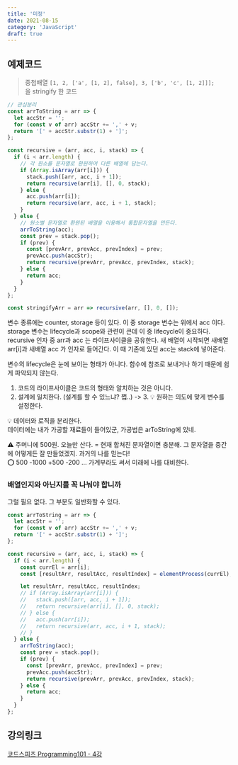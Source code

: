 ```yaml
---
title: '미정'
date: 2021-08-15
category: 'JavaScript'
draft: true
---
```


## 예제코드

> 중첩배열
> `[1, 2, ['a', [1, 2], false], 3, ['b', 'c', [1, 2]]];`  
> 을 stringify 한 코드

```js
// 관심분리
const arrToString = arr => {
  let accStr = '';
  for (const v of arr) accStr += ',' + v;
  return '[' + accStr.substr(1) + ']';
};

const recursive = (arr, acc, i, stack) => {
  if (i < arr.length) {
    // 각 원소를 문자열로 환원하여 다른 배열에 담는다.
    if (Array.isArray(arr[i])) {
      stack.push([arr, acc, i + 1]);
      return recursive(arr[i], [], 0, stack);
    } else {
      acc.push(arr[i]);
      return recursive(arr, acc, i + 1, stack);
    }
  } else {
    // 원소별 문자열로 환원된 배열을 이용해서 통합문자열을 만든다.
    arrToString(acc);
    const prev = stack.pop();
    if (prev) {
      const [prevArr, prevAcc, prevIndex] = prev;
      prevAcc.push(accStr);
      return recursive(prevArr, prevAcc, prevIndex, stack);
    } else {
      return acc;
    }
  }
};

const stringifyArr = arr => recursive(arr, [], 0, []);
```

변수 종류에는 counter, storage 등이 있다. 이 중 storage 변수는 위에서 acc 이다.  
storage 변수는 lifecycle과 scope와 관련이 큰데 이 중 lifecycle이 중요하다.
recursive 인자 중 arr과 acc 는 라이프사이클을 공유한다. 새 배열이 시작되면 새배열 arr[i]과 새배열 acc 가 인자로 들어간다. 이 때 기존에 있던 acc는 stack에 넣어준다.

변수의 lifecycle은 눈에 보이는 형태가 아니다. 함수에 참조로 보내거나 하기 때문에 쉽게 파악되지 않는다.

1. 코드의 라이프사이클은 코드의 형태와 알치하는 것은 아니다.
2. 설계에 일치한다. (설계를 할 수 있느냐? 쩝..)
   -> 3. 💡 원하는 의도에 맞게 변수를 설정한다.

💡 데이터와 로직을 분리한다.  
데이터에는 내가 가공할 재료들이 들어있군, 가공법은 arToString에 있네.

⚠️ 주머니에 500원. 오늘만 산다. = 현재 합쳐진 문자열이면 충분해. 그 문자열을 중간에 어떻게든 잘 만들었겠지. 과거의 나를 믿는다!  
⭕️ 500 -1000 +500 -200 ... 가계부라도 써서 미래에 나를 대비한다.

### 배열인지와 아닌지를 꼭 나눠야 합니까

그럴 필요 없다. 그 부분도 일반화할 수 있다.

```js
const arrToString = arr => {
  let accStr = '';
  for (const v of arr) accStr += ',' + v;
  return '[' + accStr.substr(1) + ']';
};

const recursive = (arr, acc, i, stack) => {
  if (i < arr.length) {
    const currEl = arr[i];
    const [resultArr, resultAcc, resultIndex] = elementProcess(currEl);

    let resultArr, resultAcc, resultIndex;
    // if (Array.isArray(arr[i])) {
    //   stack.push([arr, acc, i + 1]);
    //   return recursive(arr[i], [], 0, stack);
    // } else {
    //   acc.push(arr[i]);
    //   return recursive(arr, acc, i + 1, stack);
    // }
  } else {
    arrToString(acc);
    const prev = stack.pop();
    if (prev) {
      const [prevArr, prevAcc, prevIndex] = prev;
      prevAcc.push(accStr);
      return recursive(prevArr, prevAcc, prevIndex, stack);
    } else {
      return acc;
    }
  }
};
```

## 강의링크

[코드스피츠 Programming101 - 4강](https://www.youtube.com/watch?v=A2aOqhZKZHU)
